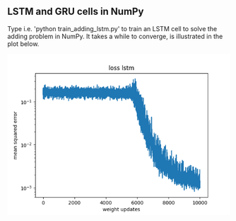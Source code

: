 LSTM and GRU cells in NumPy
---------------------------
Type i.e. 'python train_adding_lstm.py' to train an LSTM cell to solve the adding problem in NumPy. It takes a while to converge, is illustrated in the plot below.


![alt text](loss_adding_lstm.png "LSTM-Adding")
